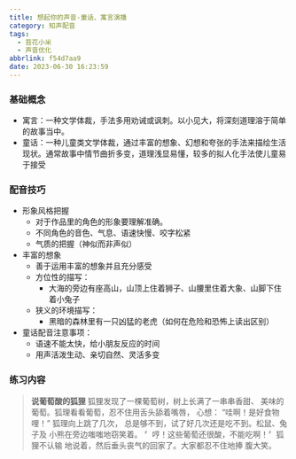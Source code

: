 ```yaml
---
title: 想起你的声音-童话、寓言演播
category: 知声配音
tags:
  - 苔花小米
  - 声音优化
abbrlink: f54d7aa9
date: 2023-06-30 16:23:59
---
```


### 基础概念

- 寓言：一种文学体裁，手法多用劝诫或讽刺。以小见大，将深刻道理溶于简单的故事当中。
- 童话：一种儿童类文学体裁，通过丰富的想象、幻想和夸张的手法来描绘生活现状。通常故事中情节曲折多变，道理浅显易懂，较多的拟人化手法使儿童易于接受

### 配音技巧

- 形象风格把握
  - 对于作品里的角色的形象要理解准确。
  - 不同角色的音色、气息、语速快慢、咬字松紧
  - 气质的把握（神似而非声似）
- 丰富的想象
  - 善于运用丰富的想象并且充分感受
  - 方位性的描写：
    - 大海的旁边有座高山，山顶上住着狮子、山腰里住着大象、山脚下住着小兔子
  - 狭义的环境描写：
    - 黑暗的森林里有一只凶猛的老虎（如何在危险和恐怖上读出区别）
- 童话配音注意事项：
  - 语速不能太快，给小朋友反应的时间
  - 用声活泼生动、亲切自然、灵活多变

### 练习内容
>
> **说葡萄酸的狐狸**
> 狐狸发现了一棵葡萄树，树上长满了一串串香甜、
> 美味的葡萄。狐理看看葡萄，忍不住用舌头舔着嘴唇，
> 心想：
> “哇啊！是好食物哩！” 狐理向上跳了几次，
> 总是够不到，试了好几次还是吃不到。松鼠、兔子及
> 小熊在旁边嗤嗤地窃笑着。
> 〞哼！这些葡萄还很酸，不能吃啊！〞狐狸不认输
> 地说着，然后垂头丧气的回家了。大家都忍不住地捧
> 腹大笑。  
